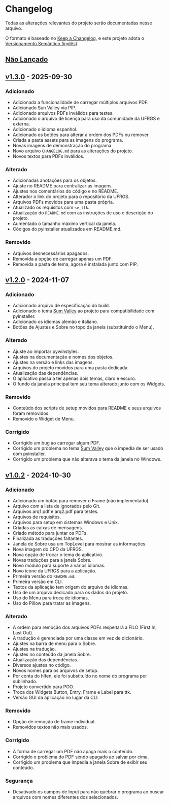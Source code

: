 # Changelog

Todas as alterações relevantes do projeto serão documentadas nesse arquivo.

O formato é baseado no [Keep a Changelog](https://keepachangelog.com/en/1.1.0/),
e este projeto adota o [Versionamento Semântico (inglês)](https://semver.org/spec/v2.0.0.html).

<!--
Os tipos de alterações

- Adicionado : para novos recursos;
- Alterado : para mudanças na funcionalidade existente;
- Obsoleto : para recursos a serem removidos em breve;
- Removido : por enquanto recursos removidos;
- Corrigido : para quaisquer correções de erros;
- Segurança : em caso de vulnerabilidades;
-->

## [Não Lançado]

## [v1.3.0] - 2025-09-30

### Adicionado

- Adicionada a funcionalidade de carregar múltiplos arquivos PDF.
- Adicionado Sun Valley via PIP.
- Adicionado arquivos PDFs inválidos para testes.
- Adicionado o arquivo de licença para uso da comunidade da UFRGS e externa.
- Adicionado o idioma espanhol.
- Adicionado os botões para alterar a ordem dos PDFs ou remover.
- Criada a pasta assets para as imagens do programa.
- Novas imagens de demonstração do programa.
- Novo arquivo `CHANGELOG.md` para as alterações do projeto.
- Novos textos para PDFs inválidos.

### Alterado

- Adicionadas anotações para os objetos.
- Ajuste no README para centralizar as imagens.
- Ajustes nos comentários do código e no README.
- Alterador o link do projeto para o repositório da UFRGS.
- Arquivos PDFs movidos para uma pasta própria.
- Atualizado os requisitos com `sv_ttk`.
- Atualização do `README.md` com as instruções de uso e descrição do projeto.
- Aumentado o tamanho máximo vertical da janela.
- Códigos do pyinstaller atualizados em README.md.

### Removido

- Arquivos desnecessários apagados.
- Removida a opção de carregar apenas um PDF.
- Removida a pasta de tema, agora é instalada junto com PIP.

## [v1.2.0] - 2024-11-07

### Adicionado

- Adicionado arquivo de especificação do build.
- Adicionado o tema [Sum Valley](https://pypi.org/project/sv-ttk/) ao projeto para compatibilidade com pyinstaller.
- Adicionado os idiomas alemão e italiano.
- Botões de Ajustes e Sobre no topo da janela (substituindo o Menu).
<!-- - Easter egg no código fonte. -->

### Alterado

- Ajuste ao importar pywinstyles.
- Ajustes na documentação e nomes dos objetos.
- Ajustes na versão e links das imagens.
- Arquivos do projeto movidos para uma pasta dedicada.
- Atualização das dependências.
- O aplicativo passa a ter apenas dois temas, claro e escuro.
- O fundo da janela principal tem seu tema alterado junto com os Widgets.

### Removido

- Conteúdo dos scripts de setup movidos para README e seus arquivos foram removidos.
- Removido o Widget de Menu.

### Corrigido

- Corrigido um bug ao carregar algum PDF.
- Corrigido um problema no tema [Sum Valley](https://pypi.org/project/sv-ttk/) que o impedia de ser usado com pyinstaller.
- Corrigido um problema que não alterava o tema da janela no Windows.

## [v1.0.2] - 2024-10-30

### Adicionado

- Adicionado um botão para remover o Frame (não implementado).
- Arquivo com a lista de ignorados pelo Git.
- Arquivos arq1.pdf e arq2.pdf para testes.
- Arquivos de requisitos.
- Arquivos para setup em sistemas Windows e Unix.
- Criadas as caixas de mensagens.
- Criado método para juntar os PDFs.
- Finalizada as traduções faltantes.
- Janela de Sobre usa um TopLevel para mostrar as informações.
- Nova imagem do CPD da UFRGS.
- Nova opção de trocar o tema do aplicativo.
- Novas traduções para a janela Sobre.
- Novo módulo para suporte a vários idiomas.
- Novo ícone da UFRGS para a aplicação.
- Primeira versão do `README.md`.
- Primeira versão em CLI.
- Textos da aplicação tem origem do arquivo de idiomas.
- Uso de um arquivo dedicado para os dados do projeto.
- Uso do Menu para troca de idiomas.
- Uso do Pillow para tratar as imagens.

### Alterado

- A ordem para remoção dos arquivos PDFs respeitará a FILO (First In, Last Out).
- A tradução é gerenciada por uma classe em vez de dicionário.
- Ajustes na barra de menu para o Sobre.
- Ajustes na tradução.
- Ajustes no conteúdo da janela Sobre.
- Atualização das dependências.
- Diversos ajustes no código.
- Novos nomes para os arquivos de setup.
- Por conta do hífen, ele foi substituído no nome do programa por sublinhado.
- Projeto convertido para POO.
- Troca dos Widgets Button, Entry, Frame e Label para ttk.
- Versão GUI da aplicação no lugar da CLI.

### Removido

- Opção de remoção de frame individual.
- Removidos textos não mais usados.

### Corrigido

- A forma de carregar um PDF não apaga mais o conteúdo.
- Corrigido o problema do PDF sendo apagado ao salvar por cima.
- Corrigido um problema que impedia a janela Sobre de exibir seu conteúdo.

### Segurança

- Desativado os campos de Input para não quebrar o programa ao buscar arquivos com nomes diferentes dos selecionados.

[Não Lançado]: https://github.com/ufrgs/pdf_merge/compare/v1.3.0...HEAD
[v1.3.0]: https://github.com/ufrgs/pdf_merge/compare/v1.2.0...v1.3.0
[v1.2.0]: https://github.com/ufrgs/pdf_merge/compare/v1.0.2...v1.2.0
[v1.0.2]: https://github.com/ufrgs/pdf_merge/releases/tag/v1.0.2
